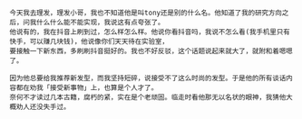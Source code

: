     今天我去理发，理发小哥，我也不知道他是叫tony还是别的什么名。他知道了我的研究方向之后，问我什么什么能不能实现，我说这有点夸张了。
    他说有的，我在抖音上刷到过，怎么样怎么样。他说你看抖音吗，我说不怎么看(我手机里只有快手，可以赚几块钱)，他说像你们天天待在实验室，
    要接触一下新东西，多刷刷抖音挺好的。我也不好反驳，这个话题说起来就大了，就附和着嗯嗯了。
    
    因为他总要给我推荐新发型，而我坚持短碎，说接受不了这么时尚的发型。于是他的所有谈话内容都在劝我「接受新事物」上，也算是个人才了。
    奈何不才读过几本古籍，腐朽的紧，实在是个老顽固。临走时看他那无以名状的眼神，我猜他大概劝人还没失手过。

